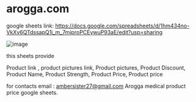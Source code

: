 # arogga.com
google sheets link: https://docs.google.com/spreadsheets/d/1hm434no-VkXv6QTdssapQ1i_m_7mjproPCEywuP93aE/edit?usp=sharing

![image](https://github.com/samiulazam/arogga.com/assets/30855326/a0fa170a-52b7-476e-b5bd-99e55f0c1b6b)


this sheets provide

Product link ,	product pictures link,	Product pictures,	Product Discount,	Product Name, 	Product Strength,	Product Price,	Product price

for contacts email : ambersister27@gmail.com
Arogga medical product price google sheets.
